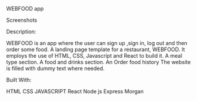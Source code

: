 WEBFOOD app

Screenshots




Description:

WEBFOOD is an app where the user can sign up ,sign in, log out and then order some food.
A landing page template for a restaurant, WEBFOOD. It employs the use of HTML, CSS, Javascript and React to build it.
A meal type section.
A food and drinks section.
An Order food history
The website is filled with dummy text where needed.

Built With:

HTML
CSS
JAVASCRIPT
React
Node js
Express
Morgan
